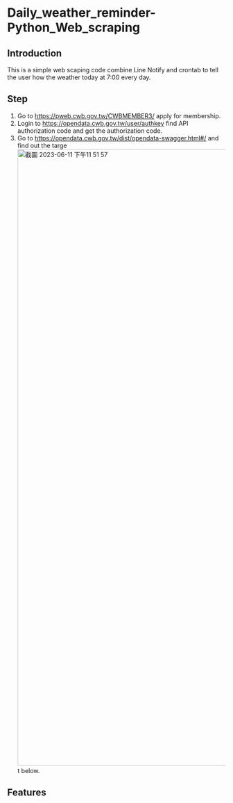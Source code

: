 # Daily_weather_reminder-Python_Web_scraping

## Introduction
This is a simple web scaping code combine Line Notify and crontab to tell the user how the weather today at 7:00 every day.

## Step
1. Go to https://pweb.cwb.gov.tw/CWBMEMBER3/ apply for membership.
2. Login to https://opendata.cwb.gov.tw/user/authkey find API authorization code and get the authorization code.
3. Go to https://opendata.cwb.gov.tw/dist/opendata-swagger.html#/ and find out the targe<img width="1419" alt="截圖 2023-06-11 下午11 51 57" src="https://github.com/Lucas-Tsai-source/Daily_weather_reminder-Python_Web_scraping/assets/81616595/71c67704-7c69-47b4-b59f-848e7c9c25ed">
t below.

## Features
